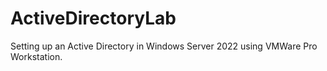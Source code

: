 # ActiveDirectoryLab
Setting up an Active Directory in Windows Server 2022 using VMWare Pro Workstation.
